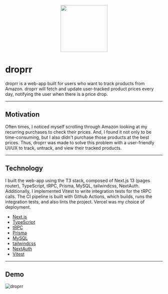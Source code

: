 <p align="center">
   <img width="150px" height="150px" src="https://github.com/L-Michael1/droprr/assets/27537005/a85844d1-fba3-4cdc-b511-163b28e74263"/>
</p>

# droprr

droprr is a web-app built for users who want to track products from Amazon. droprr will fetch and update user-tracked product prices every day, notifying the user when there is a price drop.

---

## Motivation

Often times, I noticed myself scrolling through Amazon looking at my recurring purchases to check their prices. And, I found it not only to be time-consuming, but I also didn't purchase those products at the best prices. Thus, droprr was made to solve this problem with a user-friendly UI/UX to track, untrack, and view their tracked products.

---

## Technology

I built the web-app using the T3 stack, composed of Next.js 13 (pages router), TypeScript, tRPC, Prisma, MySQL, tailwindcss, NextAuth. Additionally, I implemented Vitest to write integration tests for the tRPC calls. The CI pipeline is built with Github Actions, which builds, runs the integration tests, and also lints the project. Vercel was my choice of deployment.

- [Next.js](https://nextjs.org/)
- [TypeScript](https://www.typescriptlang.org/)
- [tRPC](https://trpc.io/)
- [Prisma](https://www.prisma.io/)
- [MySQL](https://www.mysql.com/)
- [tailwindcss](https://tailwindcss.com/)
- [NextAuth](https://next-auth.js.org/)
- [Vitest](https://vitest.dev/)

---

## Demo
![droprr](https://github.com/L-Michael1/droprr/assets/27537005/db1994df-dc98-4358-9858-cb5a13aa4e82)
